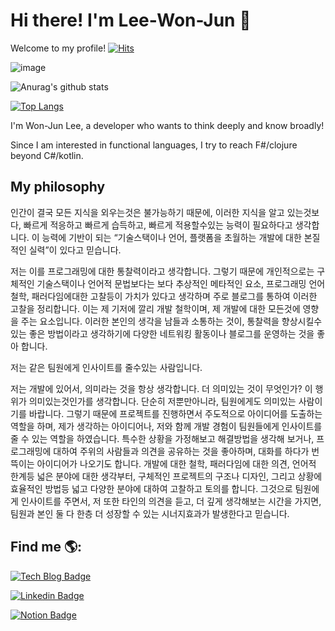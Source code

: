 # Hi there! I'm Lee-Won-Jun 👋
Welcome to my profile! [![Hits](https://hits.seeyoufarm.com/api/count/incr/badge.svg?url=https%3A%2F%2Fgithub.com%2FLee-WonJun)](https://hits.seeyoufarm.com)


![image](https://user-images.githubusercontent.com/10369528/87858472-1a681800-c969-11ea-9de5-c23e563c1cfd.png)

![Anurag's github stats](https://github-readme-stats.vercel.app/api?username=Lee-WonJun&count_private=true&include_all_commits=true)

[![Top Langs](https://github-readme-stats.vercel.app/api/top-langs/?username=Lee-WonJun&layout=compact)](https://github.com/anuraghazra/github-readme-stats)

I'm Won-Jun Lee, a developer who wants to think deeply and know broadly!

Since I am interested in functional languages, I try to reach F#/clojure beyond C#/kotlin.

## My philosophy
 인간이 결국 모든 지식을 외우는것은 불가능하기 때문에, 이러한 지식을 알고 있는것보다, 빠르게 적응하고 빠르게 습득하고, 빠르게 적용할수있는 능력이 필요하다고 생각합니다. 이 능력에 기반이 되는 “기술스택이나 언어, 플랫폼을 초월하는 개발에 대한 본질적인 실력”이 있다고 믿습니다. 
 
 저는 이를 프로그래밍에 대한 통찰력이라고 생각합니다. 그렇기 때문에 개인적으로는 구체적인 기술스택이나 언어적 문법보다는 보다 추상적인 메타적인 요소, 프로그래밍 언어철학, 패러다임에대한 고찰등이 가치가 있다고 생각하며 주로 블로그를 통하여 이러한 고찰을 정리합니다. 이는 제 기저에 깔리 개발 철학이며, 제 개발에 대한 모든것에 영향을 주는 요소입니다. 이러한 본인의 생각을 남들과 소통하는 것이, 통찰력을 향상시킬수 있는 좋은 방법이라고 생각하기에 다양한 네트워킹 활동이나 블로그를 운영하는 것을 좋아 합니다.
 

 저는 같은 팀원에게 인사이트를 줄수있는 사람입니다.
 
저는 개발에 있어서, 의미라는 것을 항상 생각합니다. 더 의미있는 것이 무엇인가? 이 행위가 의미있는것인가를 생각합니다. 단순히 저뿐만아니라, 팀원에게도 의미있는 사람이기를 바랍니다. 그렇기 때문에 프로젝트를 진행하면서 주도적으로 아이디어를 도출하는 역할을 하며, 제가 생각하는 아이디어나, 저와 함께 개발 경험이 팀원들에게 인사이트를 줄 수 있는 역할을 하였습니다.
 특수한 상황을 가정해보고 해결방법을 생각해 보거나, 프로그래밍에 대하여 주위의 사람들과 의견을 공유하는 것을 좋아하며, 대화를 하다가 번뜩이는 아이디어가 나오기도 합니다. 개발에 대한 철학, 패러다임에 대한 의견, 언어적 한계등 넓은 분야에 대한 생각부터, 구체적인 프로젝트의 구조나 디자인, 그리고 상황에 효율적인 방법등 넓고 다양한 분야에 대하여 고찰하고 토의를 합니다. 그것으로 팀원에게 인사이트를 주면서, 저 또한 타인의 의견을 듣고, 더 깊게 생각해보는 시간을 가지면, 팀원과 본인 둘 다 한층 더 성장할 수 있는 시너지효과가 발생한다고 믿습니다.


## Find me 🌎:
 [![Tech Blog Badge](http://img.shields.io/badge/-Tech%20blog-black?style=forthebage-square&link=https://see-ro-e.tistory.com/)](https://see-ro-e.tistory.com/)
 
 [![Linkedin Badge](https://img.shields.io/badge/-LinkedIn-blue?style=forthebage-square&logo=Linkedin&logoColor=white&link=https://www.linkedin.com/in/wonjun-lee-77b109171/)](https://www.linkedin.com/in/wonjun-lee-77b109171/)
 
  [![Notion Badge](https://img.shields.io/badge/-Notion-white?style=forthebage-square&logo=Notion&logoColor=black&link=https://www.notion.so/Hi-there-I-m-Lee-Won-Jun-2cf19519eea445c58f7ea18cd4b21125)](https://www.notion.so/Hi-there-I-m-Lee-Won-Jun-2cf19519eea445c58f7ea18cd4b21125)
